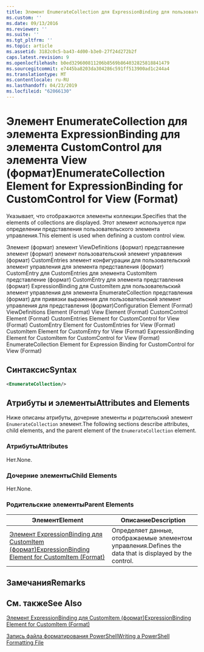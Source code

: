 ```yaml
---
title: Элемент EnumerateCollection для ExpressionBinding для пользовательский элемент управления для представления (формат) | Документация Майкрософт
ms.custom: ''
ms.date: 09/13/2016
ms.reviewer: ''
ms.suite: ''
ms.tgt_pltfrm: ''
ms.topic: article
ms.assetid: 3182c0c5-ba43-4d00-b3e0-27f24d272b2f
caps.latest.revision: 9
ms.openlocfilehash: b0ed329600811206b8569b864032825818841479
ms.sourcegitcommit: e7445ba8203da304286c591ff513900ad1c244a4
ms.translationtype: MT
ms.contentlocale: ru-RU
ms.lasthandoff: 04/23/2019
ms.locfileid: "62066130"
---
```

# <a name="enumeratecollection-element-for-expressionbinding-for-customcontrol-for-view-format"></a><span data-ttu-id="d98c0-102">Элемент EnumerateCollection для элемента ExpressionBinding для элемента CustomControl для элемента View (формат)</span><span class="sxs-lookup"><span data-stu-id="d98c0-102">EnumerateCollection Element for ExpressionBinding for CustomControl for View (Format)</span></span>

<span data-ttu-id="d98c0-103">Указывает, что отображаются элементы коллекции.</span><span class="sxs-lookup"><span data-stu-id="d98c0-103">Specifies that the elements of collections are displayed.</span></span> <span data-ttu-id="d98c0-104">Этот элемент используется при определении представления пользовательского элемента управления.</span><span class="sxs-lookup"><span data-stu-id="d98c0-104">This element is used when defining a custom control view.</span></span>

<span data-ttu-id="d98c0-105">Элемент (формат) элемент ViewDefinitions (формат) представление элемент (формат) элемент пользовательский элемент управления (формат) CustomEntries элемент конфигурации для пользовательский элемент управления для элемента представления (формат) CustomEntry для CustomEntries для элемента CustomItem представление (формат) CustomEntry для элемента представления (формат) ExpressionBinding для CustomItem для пользовательский элемент управления для элемента EnumerateCollection представления (формат) для привязки выражения для пользовательский элемент управления для представления (формат)</span><span class="sxs-lookup"><span data-stu-id="d98c0-105">Configuration Element (Format) ViewDefinitions Element (Format) View Element (Format) CustomControl Element (Format) CustomEntries Element for CustomControl for View (Format) CustomEntry Element for CustomEntries for View (Format) CustomItem Element for CustomEntry for View (Format) ExpressionBinding Element for CustomItem for CustomControl for View (Format) EnumerateCollection Element for Expression Binding for CustomControl for View (Format)</span></span>

## <a name="syntax"></a><span data-ttu-id="d98c0-106">Синтаксис</span><span class="sxs-lookup"><span data-stu-id="d98c0-106">Syntax</span></span>

```xml
<EnumerateCollection/>
```

## <a name="attributes-and-elements"></a><span data-ttu-id="d98c0-107">Атрибуты и элементы</span><span class="sxs-lookup"><span data-stu-id="d98c0-107">Attributes and Elements</span></span>

<span data-ttu-id="d98c0-108">Ниже описаны атрибуты, дочерние элементы и родительский элемент `EnumerateCollection` элемент.</span><span class="sxs-lookup"><span data-stu-id="d98c0-108">The following sections describe attributes, child elements, and the parent element of the `EnumerateCollection` element.</span></span>

### <a name="attributes"></a><span data-ttu-id="d98c0-109">Атрибуты</span><span class="sxs-lookup"><span data-stu-id="d98c0-109">Attributes</span></span>

<span data-ttu-id="d98c0-110">Нет.</span><span class="sxs-lookup"><span data-stu-id="d98c0-110">None.</span></span>

### <a name="child-elements"></a><span data-ttu-id="d98c0-111">Дочерние элементы</span><span class="sxs-lookup"><span data-stu-id="d98c0-111">Child Elements</span></span>

<span data-ttu-id="d98c0-112">Нет.</span><span class="sxs-lookup"><span data-stu-id="d98c0-112">None.</span></span>

### <a name="parent-elements"></a><span data-ttu-id="d98c0-113">Родительские элементы</span><span class="sxs-lookup"><span data-stu-id="d98c0-113">Parent Elements</span></span>

|<span data-ttu-id="d98c0-114">Элемент</span><span class="sxs-lookup"><span data-stu-id="d98c0-114">Element</span></span>|<span data-ttu-id="d98c0-115">Описание</span><span class="sxs-lookup"><span data-stu-id="d98c0-115">Description</span></span>|
|-------------|-----------------|
|[<span data-ttu-id="d98c0-116">Элемент ExpressionBinding для CustomItem (формат)</span><span class="sxs-lookup"><span data-stu-id="d98c0-116">ExpressionBinding Element for CustomItem (Format)</span></span>](./expressionbinding-element-for-customitem-for-controls-for-configuration-format.md)|<span data-ttu-id="d98c0-117">Определяет данные, отображаемые элементом управления.</span><span class="sxs-lookup"><span data-stu-id="d98c0-117">Defines the data that is displayed by the control.</span></span>|

## <a name="remarks"></a><span data-ttu-id="d98c0-118">Замечания</span><span class="sxs-lookup"><span data-stu-id="d98c0-118">Remarks</span></span>

## <a name="see-also"></a><span data-ttu-id="d98c0-119">См. также</span><span class="sxs-lookup"><span data-stu-id="d98c0-119">See Also</span></span>

[<span data-ttu-id="d98c0-120">Элемент ExpressionBinding для CustomItem (формат)</span><span class="sxs-lookup"><span data-stu-id="d98c0-120">ExpressionBinding Element for CustomItem (Format)</span></span>](./expressionbinding-element-for-customitem-for-controls-for-configuration-format.md)

[<span data-ttu-id="d98c0-121">Запись файла форматирования PowerShell</span><span class="sxs-lookup"><span data-stu-id="d98c0-121">Writing a PowerShell Formatting File</span></span>](./writing-a-powershell-formatting-file.md)
